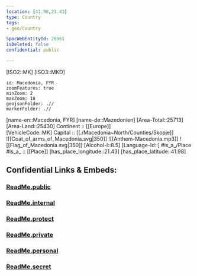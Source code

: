 ```yaml
---
location: [41.98,21.43] 
type: Country
tags:
- geo/Country

SpocWebEntityId: 26961
isDeleted: false
confidential: public

---
```

[ISO2::MK] 
[ISO3::MKD] 

```leaflet
id: Macedonia, FYR
zoomFeatures: true 
minZoom: 2 
maxZoom: 18
geojsonFolder: .//
markerFolder: .//
```

[name-en::Macedonia, FYR] 
[name-de::Mazedonien] 
[Area-Total::25713] 
[Area-Land::25430] 
Continent :: [[Europe]]  
[VehicleCode::MK] 
Capital :: [[./Macedonia~North/Counties/Skopje]]  
![[Coat_of_arms_of_Macedonia.svg|350]] 
![[Anthem-Macedonia.mp3]] 
![[Flag_of_Macedonia.svg|350]] 
[Alcohol-l::8.5] 
[Language-Id::] 
#is_a_/Place  
#is_a_ :: [[Place]] 
[has_place_longitude::21.43] 
[has_place_latitude::41.98] 


## Confidential Links & Embeds: 

### [ReadMe.public](/_public/\Earth\Continent\Europe\Europe~South\Macedonia~NorthReadMe.public.md) 

### [ReadMe.internal](/_internal/\Earth\Continent\Europe\Europe~South\Macedonia~NorthReadMe.internal.md) 

### [ReadMe.protect](/_protect/\Earth\Continent\Europe\Europe~South\Macedonia~NorthReadMe.protect.md) 

### [ReadMe.private](/_private/\Earth\Continent\Europe\Europe~South\Macedonia~NorthReadMe.private.md) 

### [ReadMe.personal](/_personal/\Earth\Continent\Europe\Europe~South\Macedonia~NorthReadMe.personal.md) 

### [ReadMe.secret](/_secret/\Earth\Continent\Europe\Europe~South\Macedonia~NorthReadMe.secret.md)

